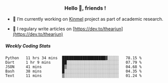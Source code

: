 <h3 align="center">Hello 👋, friends !</h3>

- 🔭 I’m currently working on [Kinmel](https://github.com/thearjun/kinmel) project as part of academic research.

- 📝 I regulary write articles on [https://dev.to/thearjun](https://dev.to/thearjun)


##### Weekly Coding Stats
<!--START_SECTION:waka-->
```text
Python   11 hrs 34 mins  ███████████████████▓░░░░░   78.15 % 
Dart     1 hr 9 mins     ██░░░░░░░░░░░░░░░░░░░░░░░   07.79 % 
JSON     41 mins         █▒░░░░░░░░░░░░░░░░░░░░░░░   04.68 % 
Bash     38 mins         █░░░░░░░░░░░░░░░░░░░░░░░░   04.35 % 
Text     11 mins         ▒░░░░░░░░░░░░░░░░░░░░░░░░   01.24 % 
```
<!--END_SECTION:waka-->
